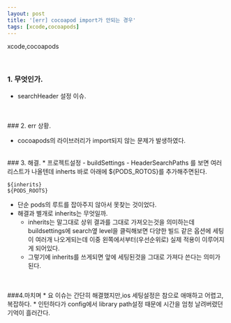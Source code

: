 ```yaml
---
layout: post
title: '[err] cocoapod import가 안되는 경우'
tags: [xcode,cocoapods]
---
```

xcode,cocoapods

<br>

### 1. 무엇인가.

* searchHeader 설정 이슈.

<br>
<br>
### 2. err 상황.

* cocoapods의 라이브러리가 import되지 않는 문제가 발생하였다.

<br>
### 3. 해결.
* 프로젝트설정 - buildSettings - HeaderSearchPaths 를 보면 여러 리스트가 나올텐데 inherts 바로 아래에 ${PODS_ROTOS}를 추가해주면된다.

<br>

~~~
${inherits}
${PODS_ROOTS}
~~~

* 단순 pods의 루트를 잡아주지 않아서 못찾는 것이었다.
* 해결과 별개로 inherits는 무엇일까.
	* inherits는 말그대로 상위 결과를 그대로 가져오는것을 의미하는데 buildsettings에 search옆 level을 클릭해보면 다양한 빌드 같은 옵션에 세팅이 여러개 나오게되는데 이중 왼쪽에서부터(우선순위로) 실제 적용이 이루어지게 되어있다. 
	* 그렇기에 inherits를 쓰게되면 앞에 세팅된것을 그대로 가져다 쓴다는 의미가 된다.


<br>
<br>
###4.마치며
* 요 이슈는 간단히 해결했지만,ios 세팅설정은 참으로 애매하고 어렵고, 복잡하다.
* 인턴하다가 config에서 library path설정 때문에 시간을 엄청 날려버렸던 기억이 흘러간다.
